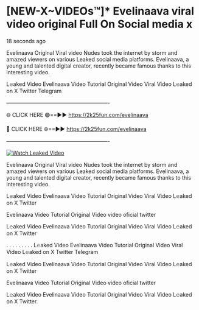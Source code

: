 # [NEW-X~VIDEOs™]* Evelinaava viral video original Full On Social media x

18 seconds ago

Evelinaava Original Viral video Nudes took the internet by storm and amazed viewers on various Leaked social media platforms. Evelinaava, a young and talented digital creator, recently became famous thanks to this interesting video.

L𝚎aked Video Evelinaava Video Tutorial Original Video Viral Video L𝚎aked on X Twitter Telegram

———————————————————-

🌐 CLICK HERE 🟢==►► https://2k25fun.com/evelinaava

🔴 CLICK HERE 🌐==►► https://2k25fun.com/evelinaava

———————————————————-

[![Watch Leaked Video](https://miro.medium.com/v2/resize:fit:828/format:webp/1*cilzJN44JGOrTw9NJCrNHA.gif "Watch Leaked Video")](https://2k25fun.com/evelinaava)

Evelinaava Original Viral video Nudes took the internet by storm and amazed viewers on various Leaked social media platforms. Evelinaava, a young and talented digital creator, recently became famous thanks to this interesting video.

L𝚎aked Video Evelinaava Video Tutorial Original Video Viral Video L𝚎aked on X Twitter

Evelinaava Video Tutorial Original Video video oficial twitter

L𝚎aked Video Evelinaava Video Tutorial Original Video Viral Video L𝚎aked on X Twitter

. . . . . . . . . L𝚎aked Video Evelinaava Video Tutorial Original Video Viral Video L𝚎aked on X Twitter Telegram

L𝚎aked Video Evelinaava Video Tutorial Original Video Viral Video L𝚎aked on X Twitter

Evelinaava Video Tutorial Original Video video oficial twitter

L𝚎aked Video Evelinaava Video Tutorial Original Video Viral Video L𝚎aked on X Twitter.